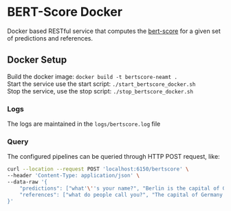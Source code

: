 # BERT-Score Docker
Docker based RESTful service that computes the [bert-score](https://huggingface.co/spaces/evaluate-metric/bertscore) for a given set of predictions and references.
## Docker Setup

Build the docker image:
```docker build -t bertscore-neamt .``` \
Start the service use the start script:
```./start_bertscore_docker.sh```\
Stop the service, use the stop script:
```./stop_bertscore_docker.sh```

### Logs
The logs are maintained in the ```logs/bertscore.log``` file
### Query
The configured pipelines can be queried through HTTP POST request, like:
```bash
curl --location --request POST 'localhost:6150/bertscore' \
--header 'Content-Type: application/json' \
--data-raw '{
    "predictions": ["what'\''s your name?", "Berlin is the capital of Germany."],
    "references": ["what do people call you?", "The capital of Germany is Berlin."]
}'
```